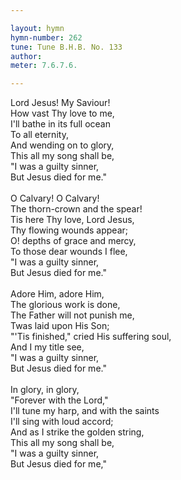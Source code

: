 ```yaml
---

layout: hymn
hymn-number: 262
tune: Tune B.H.B. No. 133
author: 
meter: 7.6.7.6.

---
```

Lord Jesus! My Saviour!<br>How vast Thy love to me,<br>I'll bathe in its full ocean<br>To all eternity,<br>And wending on to glory,<br>This all my song shall be,<br>"I was a guilty sinner,<br>But Jesus died for me."<br><br>O Calvary! O Calvary!<br>The thorn-crown and the spear!<br>Tis here Thy love, Lord Jesus,<br>Thy flowing wounds appear;<br>O! depths of grace and mercy,<br>To those dear wounds I flee,<br>"I was a guilty sinner,<br>But Jesus died for me."<br><br>Adore Him, adore Him,<br>The glorious work is done,<br>The Father will not punish me,<br>Twas laid upon His Son;<br>"'Tis finished," cried His suffering soul,<br>And I my title see,<br>"I was a guilty sinner,<br>But Jesus died for me."<br><br>In glory, in glory,<br>"Forever with the Lord,"<br>I'll tune my harp, and with the saints<br>I'll sing with loud accord;<br>And as I strike the golden string,<br>This all my song shall be,<br>"I was a guilty sinner,<br>But Jesus died for me,"<br><br><br>
